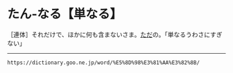 # たん‐なる【単なる】

［連体］それだけで、ほかに何も含まないさま。[ただ](ただ（唯／只／但）)の。「単なるうわさにすぎない」

---
`https://dictionary.goo.ne.jp/word/%E5%8D%98%E3%81%AA%E3%82%8B/`